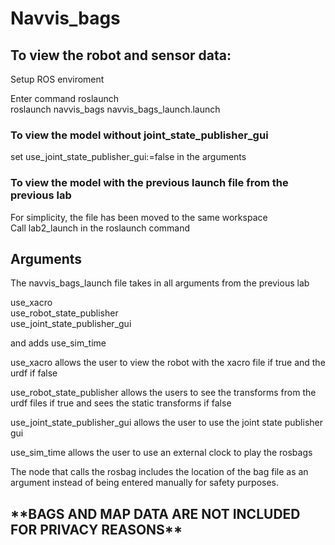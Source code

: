 <h1>Navvis_bags</h1>

<h2>To view the robot and sensor data:</h2>
Setup ROS enviroment

<p>Enter command roslaunch <package> <launch.file> <args><br>
roslaunch navvis_bags navvis_bags_launch.launch</p>

<h3>To view the model without joint_state_publisher_gui </h3>

set use_joint_state_publisher_gui:=false in the arguments

<h3>To view the model with the previous launch file from the previous lab</h3>
<p>For simplicity, the file has been moved to the same workspace<br>
Call lab2_launch in the roslaunch command</p>

<h2>Arguments</h2>
The navvis_bags_launch file takes in all arguments from the previous lab
<p>
  use_xacro<br>
  use_robot_state_publisher<br>
  use_joint_state_publisher_gui<br>

and adds use_sim_time<br>

use_xacro allows the user to view the robot with the xacro file if true and the urdf if false<br>

use_robot_state_publisher allows the users to see the transforms from the urdf files if true and sees the static transforms if false<br>

use_joint_state_publisher_gui allows the user to use the joint state publisher gui<br>

use_sim_time allows the user to use an external clock to play the rosbags<br>

The node that calls the rosbag includes the location of the bag file as an argument instead of being entered manually for safety purposes.
</p>

<h2>**BAGS AND MAP DATA ARE NOT INCLUDED FOR PRIVACY REASONS**</h2>
